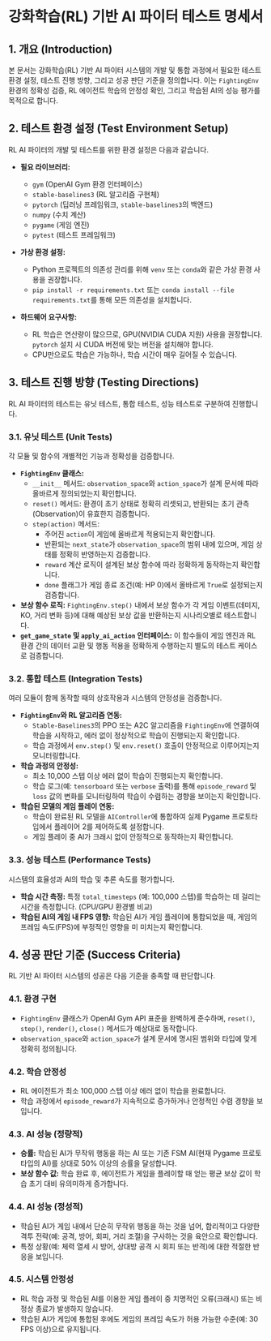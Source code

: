 # 강화학습(RL) 기반 AI 파이터 테스트 명세서

## 1. 개요 (Introduction)

본 문서는 강화학습(RL) 기반 AI 파이터 시스템의 개발 및 통합 과정에서 필요한 테스트 환경 설정, 테스트 진행 방향, 그리고 성공 판단 기준을 정의합니다. 이는 `FightingEnv` 환경의 정확성 검증, RL 에이전트 학습의 안정성 확인, 그리고 학습된 AI의 성능 평가를 목적으로 합니다.

## 2. 테스트 환경 설정 (Test Environment Setup)

RL AI 파이터의 개발 및 테스트를 위한 환경 설정은 다음과 같습니다.

*   **필요 라이브러리:**
    *   `gym` (OpenAI Gym 환경 인터페이스)
    *   `stable-baselines3` (RL 알고리즘 구현체)
    *   `pytorch` (딥러닝 프레임워크, `stable-baselines3`의 백엔드)
    *   `numpy` (수치 계산)
    *   `pygame` (게임 엔진)
    *   `pytest` (테스트 프레임워크)

*   **가상 환경 설정:**
    *   Python 프로젝트의 의존성 관리를 위해 `venv` 또는 `conda`와 같은 가상 환경 사용을 권장합니다.
    *   `pip install -r requirements.txt` 또는 `conda install --file requirements.txt`를 통해 모든 의존성을 설치합니다.

*   **하드웨어 요구사항:**
    *   RL 학습은 연산량이 많으므로, GPU(NVIDIA CUDA 지원) 사용을 권장합니다. `pytorch` 설치 시 CUDA 버전에 맞는 버전을 설치해야 합니다.
    *   CPU만으로도 학습은 가능하나, 학습 시간이 매우 길어질 수 있습니다.

## 3. 테스트 진행 방향 (Testing Directions)

RL AI 파이터의 테스트는 유닛 테스트, 통합 테스트, 성능 테스트로 구분하여 진행합니다.

### 3.1. 유닛 테스트 (Unit Tests)

각 모듈 및 함수의 개별적인 기능과 정확성을 검증합니다.

*   **`FightingEnv` 클래스:**
    *   `__init__` 메서드: `observation_space`와 `action_space`가 설계 문서에 따라 올바르게 정의되었는지 확인합니다.
    *   `reset()` 메서드: 환경이 초기 상태로 정확히 리셋되고, 반환되는 초기 관측(Observation)이 유효한지 검증합니다.
    *   `step(action)` 메서드:
        *   주어진 `action`이 게임에 올바르게 적용되는지 확인합니다.
        *   반환되는 `next_state`가 `observation_space`의 범위 내에 있으며, 게임 상태를 정확히 반영하는지 검증합니다.
        *   `reward` 계산 로직이 설계된 보상 함수에 따라 정확하게 동작하는지 확인합니다.
        *   `done` 플래그가 게임 종료 조건(예: HP 0)에서 올바르게 `True`로 설정되는지 검증합니다.
*   **보상 함수 로직:** `FightingEnv.step()` 내에서 보상 함수가 각 게임 이벤트(데미지, KO, 거리 변화 등)에 대해 예상된 보상 값을 반환하는지 시나리오별로 테스트합니다.
*   **`get_game_state` 및 `apply_ai_action` 인터페이스:** 이 함수들이 게임 엔진과 RL 환경 간의 데이터 교환 및 행동 적용을 정확하게 수행하는지 별도의 테스트 케이스로 검증합니다.

### 3.2. 통합 테스트 (Integration Tests)

여러 모듈이 함께 동작할 때의 상호작용과 시스템의 안정성을 검증합니다.

*   **`FightingEnv`와 RL 알고리즘 연동:**
    *   `Stable-Baselines3`의 PPO 또는 A2C 알고리즘을 `FightingEnv`에 연결하여 학습을 시작하고, 에러 없이 정상적으로 학습이 진행되는지 확인합니다.
    *   학습 과정에서 `env.step()` 및 `env.reset()` 호출이 안정적으로 이루어지는지 모니터링합니다.
*   **학습 과정의 안정성:**
    *   최소 10,000 스텝 이상 에러 없이 학습이 진행되는지 확인합니다.
    *   학습 로그(예: `tensorboard` 또는 `verbose` 출력)를 통해 `episode_reward` 및 `loss` 값의 변화를 모니터링하여 학습이 수렴하는 경향을 보이는지 확인합니다.
*   **학습된 모델의 게임 플레이 연동:**
    *   학습이 완료된 RL 모델을 `AIController`에 통합하여 실제 Pygame 프로토타입에서 플레이어 2를 제어하도록 설정합니다.
    *   게임 플레이 중 AI가 크래시 없이 안정적으로 동작하는지 확인합니다.

### 3.3. 성능 테스트 (Performance Tests)

시스템의 효율성과 AI의 학습 및 추론 속도를 평가합니다.

*   **학습 시간 측정:** 특정 `total_timesteps` (예: 100,000 스텝)를 학습하는 데 걸리는 시간을 측정합니다. (CPU/GPU 환경별 비교)
*   **학습된 AI의 게임 내 FPS 영향:** 학습된 AI가 게임 플레이에 통합되었을 때, 게임의 프레임 속도(FPS)에 부정적인 영향을 미 미치는지 확인합니다.

## 4. 성공 판단 기준 (Success Criteria)

RL 기반 AI 파이터 시스템의 성공은 다음 기준을 충족할 때 판단합니다.

### 4.1. 환경 구현
*   `FightingEnv` 클래스가 OpenAI Gym API 표준을 완벽하게 준수하며, `reset()`, `step()`, `render()`, `close()` 메서드가 예상대로 동작합니다.
*   `observation_space`와 `action_space`가 설계 문서에 명시된 범위와 타입에 맞게 정확히 정의됩니다.

### 4.2. 학습 안정성
*   RL 에이전트가 최소 100,000 스텝 이상 에러 없이 학습을 완료합니다.
*   학습 과정에서 `episode_reward`가 지속적으로 증가하거나 안정적인 수렴 경향을 보입니다.

### 4.3. AI 성능 (정량적)
*   **승률:** 학습된 AI가 무작위 행동을 하는 AI 또는 기존 FSM AI(현재 Pygame 프로토타입의 AI)를 상대로 50% 이상의 승률을 달성합니다.
*   **보상 함수 값:** 학습 완료 후, 에이전트가 게임을 플레이할 때 얻는 평균 보상 값이 학습 초기 대비 유의미하게 증가합니다.

### 4.4. AI 성능 (정성적)
*   학습된 AI가 게임 내에서 단순히 무작위 행동을 하는 것을 넘어, 합리적이고 다양한 격투 전략(예: 공격, 방어, 회피, 거리 조절)을 구사하는 것을 육안으로 확인합니다.
*   특정 상황(예: 체력 열세 시 방어, 상대방 공격 시 회피 또는 반격)에 대한 적절한 반응을 보입니다.

### 4.5. 시스템 안정성
*   RL 학습 과정 및 학습된 AI를 이용한 게임 플레이 중 치명적인 오류(크래시) 또는 비정상 종료가 발생하지 않습니다.
*   학습된 AI가 게임에 통합된 후에도 게임의 프레임 속도가 허용 가능한 수준(예: 30 FPS 이상)으로 유지됩니다.
